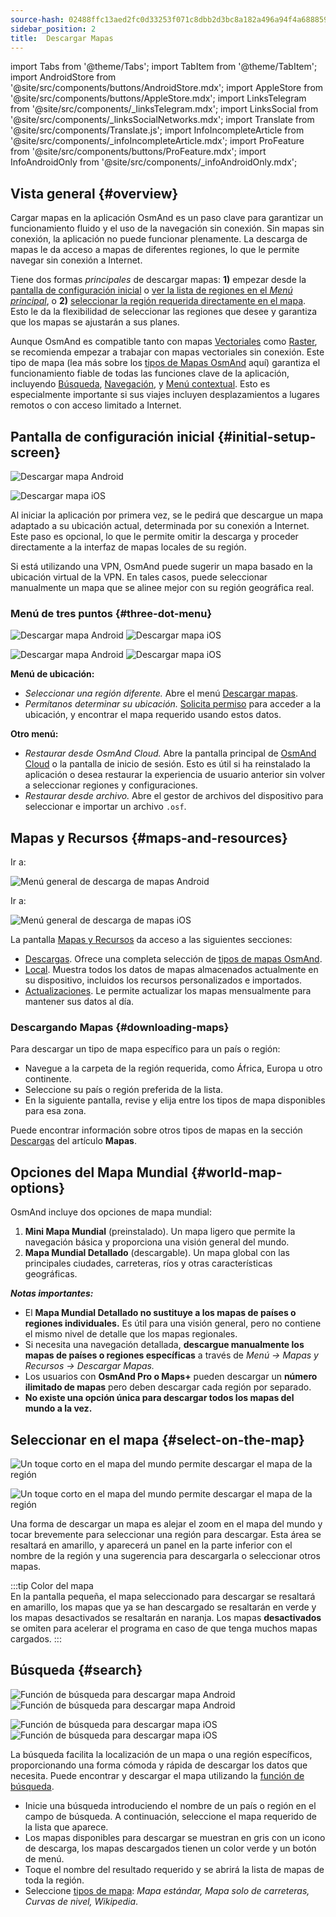 ```yaml
---
source-hash: 02488ffc13aed2fc0d33253f071c8dbb2d3bc8a182a496a94f4a68885929b5dd
sidebar_position: 2
title:  Descargar Mapas
---
```

import Tabs from '@theme/Tabs';
import TabItem from '@theme/TabItem';
import AndroidStore from '@site/src/components/buttons/AndroidStore.mdx';
import AppleStore from '@site/src/components/buttons/AppleStore.mdx';
import LinksTelegram from '@site/src/components/_linksTelegram.mdx';
import LinksSocial from '@site/src/components/_linksSocialNetworks.mdx';
import Translate from '@site/src/components/Translate.js';
import InfoIncompleteArticle from '@site/src/components/_infoIncompleteArticle.mdx';
import ProFeature from '@site/src/components/buttons/ProFeature.mdx';
import InfoAndroidOnly from '@site/src/components/_infoAndroidOnly.mdx';




## Vista general {#overview}

Cargar mapas en la aplicación OsmAnd es un paso clave para garantizar un funcionamiento fluido y el uso de la navegación sin conexión. Sin mapas sin conexión, la aplicación no puede funcionar plenamente. La descarga de mapas le da acceso a mapas de diferentes regiones, lo que le permite navegar sin conexión a Internet.  

Tiene dos formas *principales* de descargar mapas: **1)** empezar desde la [pantalla de configuración inicial](#initial-setup-screen) o [ver la lista de regiones en el *Menú principal*](#maps-and-resources), o **2)** [seleccionar la región requerida directamente en el mapa](#select-on-the-map). Esto le da la flexibilidad de seleccionar las regiones que desee y garantiza que los mapas se ajustarán a sus planes.  

Aunque OsmAnd es compatible tanto con mapas [Vectoriales](../map/vector-maps.md) como [Raster](../map/raster-maps.md), se recomienda empezar a trabajar con mapas vectoriales sin conexión. Este tipo de mapa (lea más sobre los [tipos de Mapas OsmAnd](../personal/maps-resources.md#map-types) aquí) garantiza el funcionamiento fiable de todas las funciones clave de la aplicación, incluyendo [Búsqueda](../search/index.md), [Navegación](../navigation/index.md), y [Menú contextual](../map/map-context-menu.md). Esto es especialmente importante si sus viajes incluyen desplazamientos a lugares remotos o con acceso limitado a Internet.


## Pantalla de configuración inicial {#initial-setup-screen}

<Tabs groupId="operating-systems" queryString="current-os">

<TabItem value="android" label="Android">

![Descargar mapa Android](@site/static/img/steps/start_screen_first_screen_andr.png)

</TabItem>

<TabItem value="ios" label="iOS">

![Descargar mapa iOS](@site/static/img/steps/start_screen_first_screen_ios.png)

</TabItem>

</Tabs>

Al iniciar la aplicación por primera vez, se le pedirá que descargue un mapa adaptado a su ubicación actual, determinada por su conexión a Internet. Este paso es opcional, lo que le permite omitir la descarga y proceder directamente a la interfaz de mapas locales de su región.  

Si está utilizando una VPN, OsmAnd puede sugerir un mapa basado en la ubicación virtual de la VPN. En tales casos, puede seleccionar manualmente un mapa que se alinee mejor con su región geográfica real.  


### Menú de tres puntos {#three-dot-menu}

<Tabs groupId="operating-systems" queryString="current-os">

<TabItem value="android" label="Android">

![Descargar mapa Android](@site/static/img/steps/start_screen_first_screen_location_andr.png)   ![Descargar mapa iOS](@site/static/img/steps/start_screen_first_screen_other_andr.png)

</TabItem>

<TabItem value="ios" label="iOS">

![Descargar mapa Android](@site/static/img/steps/start_screen_first_screen_location_ios.png)   ![Descargar mapa iOS](@site/static/img/steps/start_screen_first_screen_other_ios.png)

</TabItem>

</Tabs>

**Menú de ubicación:**

- *Seleccionar una región diferente.* Abre el menú [Descargar mapas](#maps-and-resources).
- *Permítanos determinar su ubicación.* [Solicita permiso](../start-with/first-steps.md#permission-to-access-the-location) para acceder a la ubicación, y encontrar el mapa requerido usando estos datos.

**Otro menú:**

- *Restaurar desde OsmAnd Cloud.* Abre la pantalla principal de [OsmAnd Cloud](../personal/osmand-cloud.md) o la pantalla de inicio de sesión. Esto es útil si ha reinstalado la aplicación o desea restaurar la experiencia de usuario anterior sin volver a seleccionar regiones y configuraciones.
- *Restaurar desde archivo.* Abre el gestor de archivos del dispositivo para seleccionar e importar un archivo `.osf`.  


## Mapas y Recursos {#maps-and-resources}

<Tabs groupId="operating-systems" queryString="current-os">

<TabItem value="android" label="Android">

Ir a: *<Translate android="true" ids="shared_string_menu,maps_and_resources,downloads"/>*

![Menú general de descarga de mapas Android](@site/static/img/personal/maps/download_menu_andr.png)  

</TabItem>

<TabItem value="ios" label="iOS">

Ir a: *<Translate ios="true" ids="shared_string_menu,res_mapsres"/>*

![Menú general de descarga de mapas iOS](@site/static/img/personal/maps/download_menu_ios.png)

</TabItem>

</Tabs>

La pantalla [Mapas y Recursos](../personal/maps-resources.md) da acceso a las siguientes secciones:

- [Descargas](../personal/maps-resources.md#downloads-menu). Ofrece una completa selección de [tipos de mapas OsmAnd](../personal/maps-resources.md#map-types).
- [Local](../personal/maps-resources.md#local-menu). Muestra todos los datos de mapas almacenados actualmente en su dispositivo, incluidos los recursos personalizados e importados.
- [Actualizaciones](../personal/maps-resources.md#updates-menu). Le permite actualizar los mapas mensualmente para mantener sus datos al día.

### Descargando Mapas {#downloading-maps}

Para descargar un tipo de mapa específico para un país o región:

- Navegue a la carpeta de la región requerida, como África, Europa u otro continente.
- Seleccione su país o región preferida de la lista.
- En la siguiente pantalla, revise y elija entre los tipos de mapa disponibles para esa zona.

Puede encontrar información sobre otros tipos de mapas en la sección [Descargas](../personal/maps-resources.md#downloads-menu) del artículo **Mapas**.

## Opciones del Mapa Mundial {#world-map-options}

OsmAnd incluye dos opciones de mapa mundial:  

1. **Mini Mapa Mundial** (preinstalado). Un mapa ligero que permite la navegación básica y proporciona una visión general del mundo.  
2. **Mapa Mundial Detallado** (descargable). Un mapa global con las principales ciudades, carreteras, ríos y otras características geográficas.

***Notas importantes:***

- El **Mapa Mundial Detallado no sustituye a los mapas de países o regiones individuales.** Es útil para una visión general, pero no contiene el mismo nivel de detalle que los mapas regionales.  
- Si necesita una navegación detallada, **descargue manualmente los mapas de países o regiones específicas** a través de *Menú → Mapas y Recursos → Descargar Mapas.*
- Los usuarios con **OsmAnd Pro o Maps+** pueden descargar un **número ilimitado de mapas** pero deben descargar cada región por separado.  
- **No existe una opción única para descargar todos los mapas del mundo a la vez.**


## Seleccionar en el mapa {#select-on-the-map}

<Tabs groupId="operating-systems" queryString="current-os">

<TabItem value="android" label="Android">

![Un toque corto en el mapa del mundo permite descargar el mapa de la región](@site/static/img/map/download_region_map_via_worldmap.png)

</TabItem>

<TabItem value="ios" label="iOS">

![Un toque corto en el mapa del mundo permite descargar el mapa de la región](@site/static/img/settings/download_region_map_via_worldmap_ios.png)

</TabItem>

</Tabs>

Una forma de descargar un mapa es alejar el zoom en el mapa del mundo y tocar brevemente para seleccionar una región para descargar. Esta área se resaltará en amarillo, y aparecerá un panel en la parte inferior con el nombre de la región y una sugerencia para descargarla o seleccionar otros mapas.  

:::tip Color del mapa  
En la pantalla pequeña, el mapa seleccionado para descargar se resaltará en amarillo, los mapas que ya se han descargado se resaltarán en verde y los mapas desactivados se resaltarán en naranja. Los mapas **desactivados** se omiten para acelerar el programa en caso de que tenga muchos mapas cargados.
:::

## Búsqueda {#search}

<Tabs groupId="operating-systems" queryString="current-os">

<TabItem value="android" label="Android">

![Función de búsqueda para descargar mapa Android](@site/static/img/settings/search_download_map_3_andr.png) ![Función de búsqueda para descargar mapa Android](@site/static/img/settings/search_download_map_4_andr.png)

</TabItem>

<TabItem value="ios" label="iOS">

![Función de búsqueda para descargar mapa iOS](@site/static/img/settings/search_download_map_1_ios.png) ![Función de búsqueda para descargar mapa iOS](@site/static/img/settings/search_download_map_2_ios.png)

</TabItem>

</Tabs>

La búsqueda facilita la localización de un mapa o una región específicos, proporcionando una forma cómoda y rápida de descargar los datos que necesita. Puede encontrar y descargar el mapa utilizando la [función de búsqueda](../search/index.md).

- Inicie una búsqueda introduciendo el nombre de un país o región en el campo de búsqueda. A continuación, seleccione el mapa requerido de la lista que aparece.
- Los mapas disponibles para descargar se muestran en gris con un icono de descarga, los mapas descargados tienen un color verde y un botón de menú.
- Toque el nombre del resultado requerido y se abrirá la lista de mapas de toda la región.
- Seleccione [tipos de mapa](../personal/maps-resources.md#map-types): *Mapa estándar, Mapa solo de carreteras, Curvas de nivel, Wikipedia*.